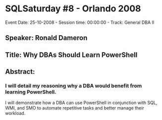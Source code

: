 # SQLSaturday #8 - Orlando 2008
Event Date: 25-10-2008 - Session time: 00:00:00 - Track: General DBA II
## Speaker: Ronald Dameron
## Title: Why DBAs Should Learn PowerShell
## Abstract:
### I will detail my reasoning why a DBA would benefit from learning PowerShell.  
I will demonstrate how a DBA can use PowerShell in conjunction with SQL, WMI, and SMO to automate repetitive tasks and better manage their workload.

